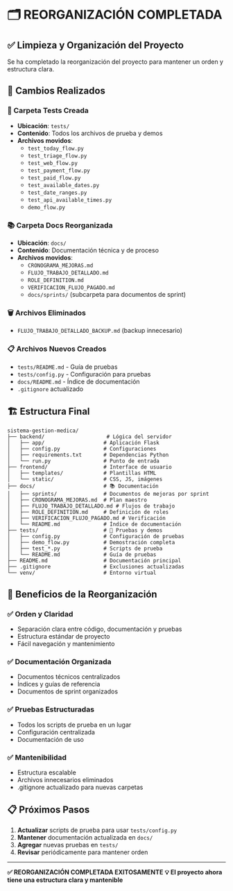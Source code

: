 # 🗂️ REORGANIZACIÓN COMPLETADA

## ✅ Limpieza y Organización del Proyecto

Se ha completado la reorganización del proyecto para mantener un orden y estructura clara.

## 📁 Cambios Realizados

### **🧪 Carpeta Tests Creada**
- **Ubicación**: `tests/`
- **Contenido**: Todos los archivos de prueba y demos
- **Archivos movidos**:
  - `test_today_flow.py`
  - `test_triage_flow.py`
  - `test_web_flow.py`
  - `test_payment_flow.py`
  - `test_paid_flow.py`
  - `test_available_dates.py`
  - `test_date_ranges.py`
  - `test_api_available_times.py`
  - `demo_flow.py`

### **📚 Carpeta Docs Reorganizada**
- **Ubicación**: `docs/`
- **Contenido**: Documentación técnica y de proceso
- **Archivos movidos**:
  - `CRONOGRAMA_MEJORAS.md`
  - `FLUJO_TRABAJO_DETALLADO.md`
  - `ROLE_DEFINITION.md`
  - `VERIFICACION_FLUJO_PAGADO.md`
  - `docs/sprints/` (subcarpeta para documentos de sprint)

### **🗑️ Archivos Eliminados**
- `FLUJO_TRABAJO_DETALLADO_BACKUP.md` (backup innecesario)

### **📋 Archivos Nuevos Creados**
- `tests/README.md` - Guía de pruebas
- `tests/config.py` - Configuración para pruebas
- `docs/README.md` - Índice de documentación
- `.gitignore` actualizado

## 🏗️ Estructura Final

```
sistema-gestion-medica/
├── backend/                    # Lógica del servidor
│   ├── app/                   # Aplicación Flask
│   ├── config.py              # Configuraciones
│   ├── requirements.txt       # Dependencias Python
│   └── run.py                 # Punto de entrada
├── frontend/                  # Interface de usuario
│   ├── templates/             # Plantillas HTML
│   └── static/                # CSS, JS, imágenes
├── docs/                      # 📚 Documentación
│   ├── sprints/               # Documentos de mejoras por sprint
│   ├── CRONOGRAMA_MEJORAS.md  # Plan maestro
│   ├── FLUJO_TRABAJO_DETALLADO.md # Flujos de trabajo
│   ├── ROLE_DEFINITION.md     # Definición de roles
│   ├── VERIFICACION_FLUJO_PAGADO.md # Verificación
│   └── README.md              # Índice de documentación
├── tests/                     # 🧪 Pruebas y demos
│   ├── config.py              # Configuración de pruebas
│   ├── demo_flow.py           # Demostración completa
│   ├── test_*.py              # Scripts de prueba
│   └── README.md              # Guía de pruebas
├── README.md                  # Documentación principal
├── .gitignore                 # Exclusiones actualizadas
└── venv/                      # Entorno virtual
```

## 🎯 Beneficios de la Reorganización

### **✅ Orden y Claridad**
- Separación clara entre código, documentación y pruebas
- Estructura estándar de proyecto
- Fácil navegación y mantenimiento

### **✅ Documentación Organizada**
- Documentos técnicos centralizados
- Índices y guías de referencia
- Documentos de sprint organizados

### **✅ Pruebas Estructuradas**
- Todos los scripts de prueba en un lugar
- Configuración centralizada
- Documentación de uso

### **✅ Mantenibilidad**
- Estructura escalable
- Archivos innecesarios eliminados
- .gitignore actualizado para nuevas carpetas

## 📋 Próximos Pasos

1. **Actualizar** scripts de prueba para usar `tests/config.py`
2. **Mantener** documentación actualizada en `docs/`
3. **Agregar** nuevas pruebas en `tests/`
4. **Revisar** periódicamente para mantener orden

---

**✅ REORGANIZACIÓN COMPLETADA EXITOSAMENTE**
**💡 El proyecto ahora tiene una estructura clara y mantenible**
